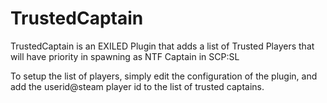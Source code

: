 # TrustedCaptain
TrustedCaptain is an EXILED Plugin that adds a list of Trusted Players that will have priority in spawning as NTF Captain in SCP:SL

To setup the list of players, simply edit the configuration of the plugin, and add the userid@steam player id to the list of trusted captains.
